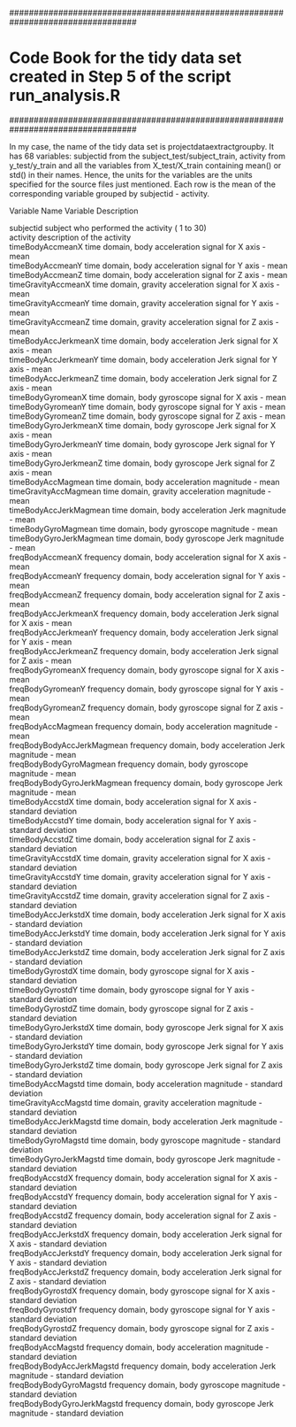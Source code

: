 ##################################################################################
# Code Book for the tidy data set created in Step 5 of the script run_analysis.R #
##################################################################################

In my case, the name of the tidy data set is projectdataextractgroupby.
It has 68 variables: subjectid from the subject_test/subject_train, activity from y_test/y_train and all the variables from X_test/X_train containing mean() or std()
in their names. Hence, the units for the variables are the units specified for the source files just mentioned.
Each row is the mean of the corresponding variable grouped by subjectid - activity. 

Variable Name			Variable Description				

subjectid			subject who performed the activity ( 1 to 30)				
activity			description of the activity				
timeBodyAccmeanX		time domain, body acceleration signal for X axis - mean				
timeBodyAccmeanY		time domain, body acceleration signal for Y axis - mean				
timeBodyAccmeanZ		time domain, body acceleration signal for Z axis - mean				
timeGravityAccmeanX		time domain, gravity acceleration signal for X axis - mean				
timeGravityAccmeanY		time domain, gravity acceleration signal for Y axis - mean				
timeGravityAccmeanZ		time domain, gravity acceleration signal for Z axis - mean				
timeBodyAccJerkmeanX		time domain, body acceleration Jerk signal for X axis - mean				
timeBodyAccJerkmeanY		time domain, body acceleration Jerk signal for Y axis - mean				
timeBodyAccJerkmeanZ		time domain, body acceleration Jerk signal for Z axis - mean				
timeBodyGyromeanX		time domain, body gyroscope signal for X axis - mean				
timeBodyGyromeanY		time domain, body gyroscope signal for Y axis - mean				
timeBodyGyromeanZ		time domain, body gyroscope signal for Z axis - mean				
timeBodyGyroJerkmeanX		time domain, body gyroscope Jerk signal for X axis - mean				
timeBodyGyroJerkmeanY		time domain, body gyroscope Jerk signal for Y axis - mean				
timeBodyGyroJerkmeanZ		time domain, body gyroscope Jerk signal for Z axis - mean				
timeBodyAccMagmean		time domain, body acceleration magnitude - mean				
timeGravityAccMagmean		time domain, gravity acceleration magnitude - mean				
timeBodyAccJerkMagmean		time domain, body acceleration Jerk magnitude - mean				
timeBodyGyroMagmean		time domain, body gyroscope magnitude - mean				
timeBodyGyroJerkMagmean		time domain, body gyroscope Jerk magnitude - mean				
freqBodyAccmeanX		frequency domain, body acceleration signal for X axis - mean				
freqBodyAccmeanY		frequency domain, body acceleration signal for Y axis - mean				
freqBodyAccmeanZ		frequency domain, body acceleration signal for Z axis - mean				
freqBodyAccJerkmeanX		frequency domain, body acceleration Jerk signal for X axis - mean				
freqBodyAccJerkmeanY		frequency domain, body acceleration Jerk signal for Y axis - mean				
freqBodyAccJerkmeanZ		frequency domain, body acceleration Jerk signal for Z axis - mean				
freqBodyGyromeanX		frequency domain, body gyroscope signal for X axis - mean				
freqBodyGyromeanY		frequency domain, body gyroscope signal for Y axis - mean				
freqBodyGyromeanZ		frequency domain, body gyroscope signal for Z axis - mean				
freqBodyAccMagmean		frequency domain, body acceleration magnitude - mean				
freqBodyBodyAccJerkMagmean	frequency domain, body acceleration Jerk magnitude - mean				
freqBodyBodyGyroMagmean		frequency domain, body gyroscope magnitude - mean				
freqBodyBodyGyroJerkMagmean	frequency domain, body gyroscope Jerk magnitude - mean				
timeBodyAccstdX			time domain, body acceleration signal for X axis - standard deviation				
timeBodyAccstdY			time domain, body acceleration signal for Y axis - standard deviation				
timeBodyAccstdZ			time domain, body acceleration signal for Z axis - standard deviation				
timeGravityAccstdX		time domain, gravity acceleration signal for X axis - standard deviation				
timeGravityAccstdY		time domain, gravity acceleration signal for Y axis - standard deviation				
timeGravityAccstdZ		time domain, gravity acceleration signal for Z axis - standard deviation				
timeBodyAccJerkstdX		time domain, body acceleration Jerk signal for X axis - standard deviation				
timeBodyAccJerkstdY		time domain, body acceleration Jerk signal for Y axis - standard deviation				
timeBodyAccJerkstdZ		time domain, body acceleration Jerk signal for Z axis - standard deviation				
timeBodyGyrostdX		time domain, body gyroscope signal for X axis - standard deviation				
timeBodyGyrostdY		time domain, body gyroscope signal for Y axis - standard deviation				
timeBodyGyrostdZ		time domain, body gyroscope signal for Z axis - standard deviation				
timeBodyGyroJerkstdX		time domain, body gyroscope Jerk signal for X axis - standard deviation				
timeBodyGyroJerkstdY		time domain, body gyroscope Jerk signal for Y axis - standard deviation				
timeBodyGyroJerkstdZ		time domain, body gyroscope Jerk signal for Z axis - standard deviation				
timeBodyAccMagstd		time domain, body acceleration magnitude - standard deviation				
timeGravityAccMagstd		time domain, gravity acceleration magnitude - standard deviation				
timeBodyAccJerkMagstd		time domain, body acceleration Jerk magnitude - standard deviation				
timeBodyGyroMagstd		time domain, body gyroscope magnitude - standard deviation				
timeBodyGyroJerkMagstd		time domain, body gyroscope Jerk magnitude - standard deviation				
freqBodyAccstdX			frequency domain, body acceleration signal for X axis - standard deviation				
freqBodyAccstdY			frequency domain, body acceleration signal for Y axis - standard deviation				
freqBodyAccstdZ			frequency domain, body acceleration signal for Z axis - standard deviation				
freqBodyAccJerkstdX		frequency domain, body acceleration Jerk signal for X axis - standard deviation				
freqBodyAccJerkstdY		frequency domain, body acceleration Jerk signal for Y axis - standard deviation				
freqBodyAccJerkstdZ		frequency domain, body acceleration Jerk signal for Z axis - standard deviation				
freqBodyGyrostdX		frequency domain, body gyroscope signal for X axis - standard deviation				
freqBodyGyrostdY		frequency domain, body gyroscope signal for Y axis - standard deviation				
freqBodyGyrostdZ		frequency domain, body gyroscope signal for Z axis - standard deviation				
freqBodyAccMagstd		frequency domain, body acceleration magnitude - standard deviation				
freqBodyBodyAccJerkMagstd	frequency domain, body acceleration Jerk magnitude - standard deviation				
freqBodyBodyGyroMagstd		frequency domain, body gyroscope magnitude - standard deviation				
freqBodyBodyGyroJerkMagstd	frequency domain, body gyroscope Jerk magnitude - standard deviation				
